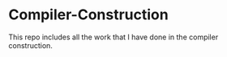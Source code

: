 # Compiler-Construction
This repo includes all the work that I have done in the compiler construction.
